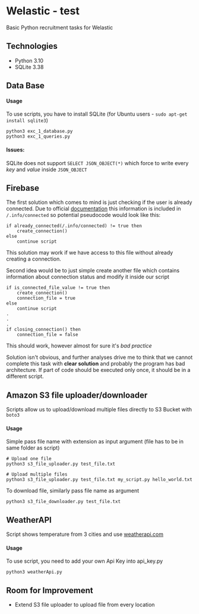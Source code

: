 # Welastic - test 
Basic Python recruitment tasks for Welastic

## Technologies
- Python 3.10
- SQLite 3.38 
 
## Data Base
#### Usage
To use scripts, you have to install SQLite (for Ubuntu users - `sudo apt-get install sqlite3`)
```console
python3 exc_1_database.py
python3 exc_1_queries.py
```
#### Issues:
SQLite does not support  `SELECT JSON_OBJECT(*)` which force to write every *key* and *value* inside `JSON_OBJECT`

## Firebase
The first solution which comes to mind is just checking if the user is already connected. Due to official [documentation](https://firebase.google.com/docs/database/web/offline-capabilities) this information is included in `/.info/connected` so potential pseudocode would look like this:
```
if already_connected(/.info/connected) != true then
    create_connection()
else
    continue script
```
This solution may work if we have access to this file without already creating a connection. 

Second idea would be to just simple create another file which contains information about connection status and modify it inside our script
```
if is_connected_file_value != true then
    create_connection()
    connection_file = true 
else 
    continue script 
.
.
.
if closing_connection() then
    connection_file = false
```
This should work, however almost for sure it's *bad practice*

Solution isn't obvious, and further analyses drive me to think that we cannot complete this task with **clear solution** and probably the program has bad architecture. If part of code should be executed only once, it should be in a different script. 


## Amazon S3 file uploader/downloader
Scripts allow us to upload/download multiple files directly to S3 Bucket with `boto3` 
#### Usage
Simple pass file name with extension as input argument (file has to be in same folder as script)
```console
# Upload one file
python3 s3_file_uploader.py test_file.txt

# Upload multiple files
python3 s3_file_uploader.py test_file.txt my_script.py hello_world.txt
```
To download file, similarly pass file name as argument
```console
python3 s3_file_downloader.py test_file.txt
```
## WeatherAPI
Script shows temperature from 3 cities and use [weatherapi.com](https://www.weatherapi.com/)
#### Usage
To use script, you need to add your own Api Key into api_key.py
```console
python3 weatherApi.py 
```

## Room for Improvement
- Extend S3 file uploader to upload file from every location


